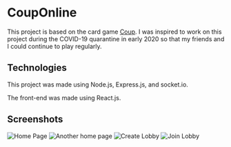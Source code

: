 # CoupOnline
This project is based on the card game [Coup](https://boardgamegeek.com/boardgame/131357/coup). I was inspired to work on this project during the COVID-19 quarantine in early 2020 so that my friends and I could continue to play regularly.

## Technologies
This project was made using Node.js, Express.js, and socket.io.

The front-end was made using React.js.

## Screenshots
![Home Page](https://i.imgur.com/ZAUBv9p.png)
![Another home page](https://i.imgur.com/4rRGyYO.png)
![Create Lobby](https://i.imgur.com/RTsnZni.png)
![Join Lobby](https://i.imgur.com/oiDBism.png)
